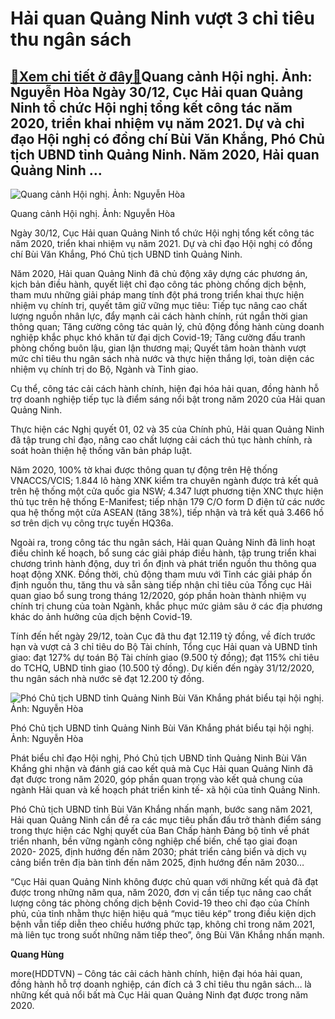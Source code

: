 Hải quan Quảng Ninh vượt 3 chỉ tiêu thu ngân sách
=================================================

[:gift:Xem chi tiết ở đây:gift:](https://hddtvn.com/hai-quan-quang-ninh-vuot-3-chi-tieu-thu-ngan-sach/)Quang cảnh Hội nghị. Ảnh: Nguyễn Hòa Ngày 30/12, Cục Hải quan Quảng Ninh tổ chức Hội nghị tổng kết công tác năm 2020, triển khai nhiệm vụ năm 2021. Dự và chỉ đạo Hội nghị có đồng chí Bùi Văn Khắng, Phó Chủ tịch UBND tỉnh Quảng Ninh. Năm 2020, Hải quan Quảng Ninh …
------------------------------------------------------------------------------------------------------------------------------------------------------------------------------------------------------------------------------------------------------------------------





![Quang cảnh Hội nghị. Ảnh: Nguyễn Hòa](https://hddtvn.com/wp-content/uploads/2021/01/5502_CT.png "Quang cảnh Hội nghị. Ảnh: Nguyễn Hòa")


Quang cảnh Hội nghị. Ảnh: Nguyễn Hòa



Ngày 30/12, Cục Hải quan Quảng Ninh tổ chức Hội nghị tổng kết công tác năm 2020, triển khai nhiệm vụ năm 2021. Dự và chỉ đạo Hội nghị có đồng chí Bùi Văn Khắng, Phó Chủ tịch UBND tỉnh Quảng Ninh.


Năm 2020, Hải quan Quảng Ninh đã chủ động xây dựng các phương án, kịch bản điều hành, quyết liệt chỉ đạo công tác phòng chống dịch bệnh, tham mưu những giải pháp mang tính đột phá trong triển khai thực hiện nhiệm vụ chính trị, quyết tâm giữ vững mục tiêu: Tiếp tục nâng cao chất lượng nguồn nhân lực, đẩy mạnh cải cách hành chính, rút ngắn thời gian thông quan; Tăng cường công tác quản lý, chủ động đồng hành cùng doanh nghiệp khắc phục khó khăn từ đại dịch Covid-19; Tăng cường đấu tranh phòng chống buôn lậu, gian lận thương mại; Quyết tâm hoàn thành vượt mức chỉ tiêu thu ngân sách nhà nước và thực hiện thắng lợi, toàn diện các nhiệm vụ chính trị do Bộ, Ngành và Tỉnh giao.


Cụ thể, công tác cải cách hành chính, hiện đại hóa hải quan, đồng hành hỗ trợ doanh nghiệp tiếp tục là điểm sáng nổi bật trong năm 2020 của Hải quan Quảng Ninh.


Thực hiện các Nghị quyết 01, 02 và 35 của Chính phủ, Hải quan Quảng Ninh đã tập trung chỉ đạo, nâng cao chất lượng cải cách thủ tục hành chính, rà soát hoàn thiện hệ thống văn bản pháp luật.


Năm 2020, 100% tờ khai được thông quan tự động trên Hệ thống VNACCS/VCIS; 1.844 lô hàng XNK kiểm tra chuyên ngành được trả kết quả trên hệ thống một cửa quốc gia NSW; 4.347 lượt phương tiện XNC thực hiện thủ tục trên hệ thống E-Manifest; tiếp nhận 179 C/O form D điện tử các nước qua hệ thống một cửa ASEAN (tăng 38%), tiếp nhận và trả kết quả 3.466 hồ sơ trên dịch vụ công trực tuyến HQ36a.


Ngoài ra, trong công tác thu ngân sách, Hải quan Quảng Ninh đã linh hoạt điều chỉnh kế hoạch, bổ sung các giải pháp điều hành, tập trung triển khai chương trình hành động, duy trì ổn định và phát triển nguồn thu thông qua hoạt động XNK. Đồng thời, chủ động tham mưu với Tỉnh các giải pháp ổn định nguồn thu, tăng thu và sẵn sàng tiếp nhận chỉ tiêu của Tổng cục Hải quan giao bổ sung trong tháng 12/2020, góp phần hoàn thành nhiệm vụ chính trị chung của toàn Ngành, khắc phục mức giảm sâu ở các địa phương khác do ảnh hưởng của dịch bệnh Covid-19.


Tính đến hết ngày 29/12, toàn Cục đã thu đạt 12.119 tỷ đồng, về đích trước hạn và vượt cả 3 chỉ tiêu do Bộ Tài chính, Tổng cục Hải quan và UBND tỉnh giao: đạt 127% dự toán Bộ Tài chính giao (9.500 tỷ đồng); đạt 115% chỉ tiêu do TCHQ, UBND tỉnh giao (10.500 tỷ đồng). Dự kiến đến ngày 31/12/2020, thu ngân sách nhà nước sẽ đạt 12.200 tỷ đồng.





![Phó Chủ tịch UBND tỉnh Quảng Ninh Bùi Văn Khắng phát biểu tại hội nghị. Ảnh: Nguyễn Hòa](https://hddtvn.com/wp-content/uploads/2021/01/5506_Dc_Khang.png "Phó Chủ tịch UBND tỉnh Quảng Ninh Bùi Văn Khắng phát biểu tại hội nghị. Ảnh: Nguyễn Hòa")


Phó Chủ tịch UBND tỉnh Quảng Ninh Bùi Văn Khắng phát biểu tại hội nghị. Ảnh: Nguyễn Hòa



Phát biểu chỉ đạo Hội nghị, Phó Chủ tịch UBND tỉnh Quảng Ninh Bùi Văn Khắng ghi nhận và đánh giá cao kết quả mà Cục Hải quan Quảng Ninh đã đạt được trong năm 2020, góp phần quan trọng vào kết quả chung của ngành Hải quan và kế hoạch phát triển kinh tế- xã hội của tỉnh Quảng Ninh.


Phó Chủ tịch UBND tỉnh Bùi Văn Khắng nhấn mạnh, bước sang năm 2021, Hải quan Quảng Ninh cần đề ra các mục tiêu phấn đấu trở thành điểm sáng trong thực hiện các Nghị quyết của Ban Chấp hành Đảng bộ tỉnh về phát triển nhanh, bền vững ngành công nghiệp chế biến, chế tạo giai đoạn 2020- 2025, định hướng đến năm 2030; phát triển cảng biển và dịch vụ cảng biển trên địa bàn tỉnh đến năm 2025, định hướng đến năm 2030…


“Cục Hải quan Quảng Ninh không được chủ quan với những kết quả đã đạt được trong những năm qua, năm 2020, đơn vị cần tiếp tục nâng cao chất lượng công tác phòng chống dịch bệnh Covid-19 theo chỉ đạo của Chính phủ, của tỉnh nhằm thực hiện hiệu quả “mục tiêu kép” trong điều kiện dịch bệnh vẫn tiếp diễn theo chiều hướng phức tạp, không chỉ trong năm 2021, mà liên tục trong suốt những năm tiếp theo”, ông Bùi Văn Khắng nhấn mạnh.




**Quang Hùng**



more(HDDTVN) – Công tác cải cách hành chính, hiện đại hóa hải quan, đồng hành hỗ trợ doanh nghiệp, cán đích cả 3 chỉ tiêu thu ngân sách… là những kết quả nổi bất mà Cục Hải quan Quảng Ninh đạt được trong năm 2020.

